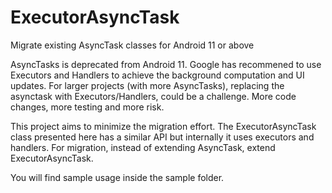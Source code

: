 # ExecutorAsyncTask
Migrate existing AsyncTask classes for Android 11 or above

AsyncTasks is deprecated from Android 11. Google has recommened to use Executors and Handlers to achieve the background computation and UI updates.
For larger projects (with more AsyncTasks), replacing the asynctask with Executors/Handlers, could be a challenge. More code changes, more testing and more risk.

This project aims to minimize the migration effort. The ExecutorAsyncTask class presented here has a similar API but internally it uses executors and handlers. For migration, instead of extending AsyncTask, extend ExecutorAsyncTask.

You will find sample usage inside the sample folder.
